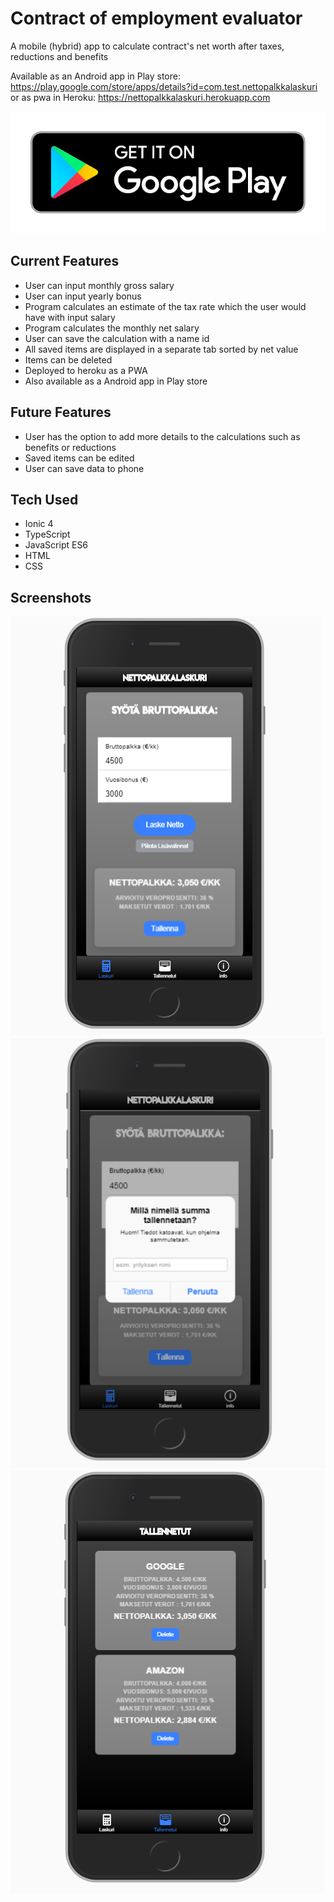 # Contract of employment evaluator

A mobile (hybrid) app to calculate contract's net worth after taxes, reductions and benefits

Available as an Android app in Play store: https://play.google.com/store/apps/details?id=com.test.nettopalkkalaskuri
or as pwa in Heroku: https://nettopalkkalaskuri.herokuapp.com

[![Nettopalkkalaskuri](src/assets/img/play.png)](https://play.google.com/store/apps/details?id=com.test.nettopalkkalaskuri)

## Current Features

* User can input monthly gross salary
* User can input yearly bonus
* Program calculates an estimate of the tax rate which the user would have with input salary
* Program calculates the monthly net salary
* User can save the calculation with a name id
* All saved items are displayed in a separate tab sorted by net value
* Items can be deleted
* Deployed to heroku as a PWA
* Also available as a Android app in Play store

## Future Features

* User has the option to add more details to the calculations such as benefits or reductions
* Saved items can be edited
* User can save data to phone

## Tech Used

* Ionic 4
* TypeScript
* JavaScript ES6
* HTML
* CSS

## Screenshots

![](src/assets/img/screenshot1.png)
![](src/assets/img/screenshot2.png)
![](src/assets/img/screenshot3.png)

